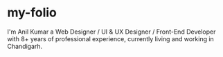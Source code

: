 # my-folio
I'm Anil Kumar a Web Designer / UI &amp; UX Designer / Front-End Developer with 8+ years of professional experience, currently living and working in Chandigarh. 
